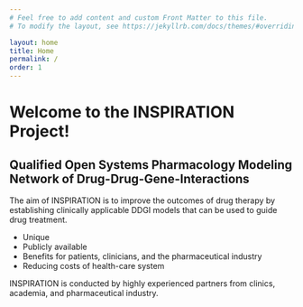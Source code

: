 ```yaml
---
# Feel free to add content and custom Front Matter to this file.
# To modify the layout, see https://jekyllrb.com/docs/themes/#overriding-theme-defaults

layout: home
title: Home
permalink: /
order: 1
---
```

# Welcome to the INSPIRATION Project!

## Qualified Open Systems Pharmacology Modeling Network of Drug-Drug-Gene-Interactions 

The aim of INSPIRATION is to improve the outcomes of drug therapy by establishing clinically applicable DDGI models that can be used to guide drug treatment. 

- Unique 
- Publicly available 
- Benefits for patients, clinicians, and the pharmaceutical industry 
- Reducing costs of health-care system 

INSPIRATION is conducted by highly experienced partners from clinics, academia, and pharmaceutical industry. 